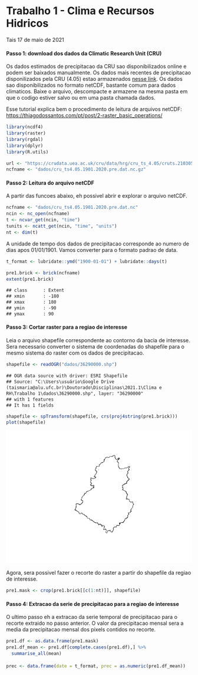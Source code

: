 Trabalho 1 - Clima e Recursos Hidricos
================
Tais
17 de maio de 2021

#### Passo 1: download dos dados da Climatic Research Unit (CRU)

Os dados estimados de precipitacao da CRU sao disponibilizados online e podem ser baixados manualmente. Os dados mais recentes de precipitacao disponilizados pela CRU (4.05) estao armazenados [nesse link](%22https://crudata.uea.ac.uk/cru/data/hrg/cru_ts_4.05/cruts.2103051243.v4.05/pre/%22). Os dados sao disponibilizados no formato netCDF, bastante comum para dados climaticos. Baixe o arquivo, descompacte e armazene na mesma pasta em que o codigo estiver salvo ou em uma pasta chamada dados.

Esse tutorial explica bem o procedimento de leitura de arquivos netCDF: <https://thiagodossantos.com/pt/post/2-raster_basic_operations/>

``` r
library(ncdf4)
library(raster)
library(rgdal)
library(dplyr)
library(R.utils)
```

``` r
url <- "https://crudata.uea.ac.uk/cru/data/hrg/cru_ts_4.05/cruts.2103051243.v4.05/pre/"
ncfname <- "dados/cru_ts4.05.1901.2020.pre.dat.nc.gz"
```

#### Passo 2: Leitura do arquivo netCDF

A partir das funcoes abaixo, eh possivel abrir e explorar o arquivo netCDF.

``` r
ncfname <- "dados/cru_ts4.05.1901.2020.pre.dat.nc"
ncin <- nc_open(ncfname)
t <- ncvar_get(ncin, "time")
tunits <- ncatt_get(ncin, "time", "units")
nt <- dim(t)
```

A unidade de tempo dos dados de precipitacao corresponde ao numero de dias apos 01/01/1901. Vamos converter para o formato padrao de data.

``` r
t_format <- lubridate::ymd("1900-01-01") + lubridate::days(t)
```

``` r
pre1.brick <- brick(ncfname)
extent(pre1.brick)
```

    ## class      : Extent 
    ## xmin       : -180 
    ## xmax       : 180 
    ## ymin       : -90 
    ## ymax       : 90

#### Passo 3: Cortar raster para a regiao de interesse

Leia o arquivo shapefile correspondente ao contorno da bacia de interesse. Sera necessario converter o sistema de coordenadas do shapefile para o mesmo sistema do raster com os dados de precipitacao.

``` r
shapefile <- readOGR("dados/36290000.shp")
```

    ## OGR data source with driver: ESRI Shapefile 
    ## Source: "C:\Users\usuário\Google Drive (taismaria@alu.ufc.br)\Doutorado\Disciplinas\2021.1\Clima e RH\Trabalho 1\dados\36290000.shp", layer: "36290000"
    ## with 1 features
    ## It has 1 fields

``` r
shapefile <- spTransform(shapefile, crs(proj4string(pre1.brick)))
plot(shapefile)
```

![](trabalho1_roteiro_files/figure-markdown_github/unnamed-chunk-6-1.png)

Agora, sera possivel fazer o recorte do raster a partir do shapefile da regiao de interesse.

``` r
pre1.mask <- crop(pre1.brick[[c(1:nt)]], shapefile)
```

#### Passo 4: Extracao da serie de precipitacao para a regiao de interesse

O ultimo passo eh a extracao da serie temporal de precipitacao para o recorte extraido no passo anterior. O valor da precipitacao mensal sera a media da precipitacao mensal dos pixels contidos no recorte.

``` r
pre1.df <- as.data.frame(pre1.mask)
pre1.df_mean <- pre1.df[complete.cases(pre1.df),] %>%
  summarise_all(mean)

prec <- data.frame(date = t_format, prec = as.numeric(pre1.df_mean))
```
